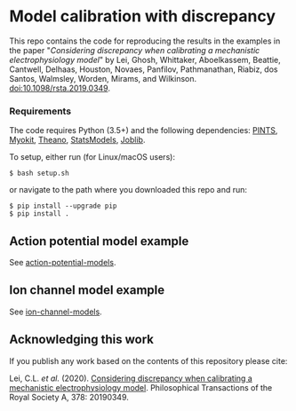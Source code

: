 # Model calibration with discrepancy 

This repo contains the code for reproducing the results in the examples in the paper "*Considering discrepancy when calibrating a mechanistic electrophysiology model*" by Lei, Ghosh, Whittaker, Aboelkassem, Beattie, Cantwell, Delhaas, Houston, Novaes, Panfilov, Pathmanathan, Riabiz, dos Santos, Walmsley, Worden, Mirams, and Wilkinson.
[doi:10.1098/rsta.2019.0349](https://doi.org/10.1098/rsta.2019.0349).

### Requirements

The code requires Python (3.5+) and the following dependencies:
[PINTS](https://github.com/pints-team/pints#installing-pints),
[Myokit](http://myokit.org/install/),
[Theano](http://deeplearning.net/software/theano/install.html),
[StatsModels](https://www.statsmodels.org/stable/install.html),
[Joblib](https://joblib.readthedocs.io/en/latest/installing.html).

To setup, either run (for Linux/macOS users):
```console
$ bash setup.sh
```
or
navigate to the path where you downloaded this repo and run:
```
$ pip install --upgrade pip
$ pip install .
```


## Action potential model example

See [action-potential-models](./action-potential-models).


## Ion channel model example

See [ion-channel-models](./ion-channel-models).


## Acknowledging this work

If you publish any work based on the contents of this repository please cite:

Lei, C.L. _et al._
(2020).
[Considering discrepancy when calibrating a mechanistic electrophysiology model](https://doi.org/10.1098/rsta.2019.0349).
Philosophical Transactions of the Royal Society A, 378: 20190349.
